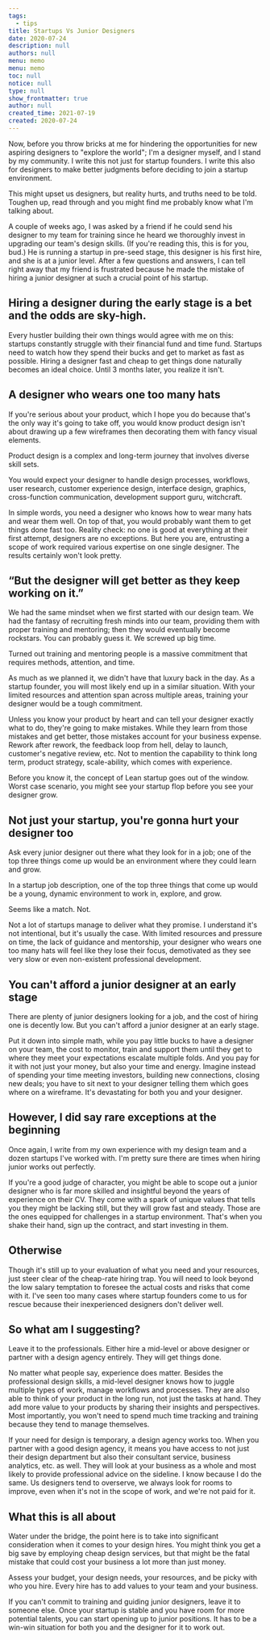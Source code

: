 ```yaml
---
tags: 
  - tips
title: Startups Vs Junior Designers
date: 2020-07-24
description: null
authors: null
menu: memo
menu: memo
toc: null
notice: null
type: null
show_frontmatter: true
author: null
created_time: 2021-07-19
created: 2020-07-24
---
```


Now, before you throw bricks at me for hindering the opportunities for new aspiring designers to "explore the world"; I'm a designer myself, and I stand by my community. I write this not just for startup founders. I write this also for designers to make better judgments before deciding to join a startup environment.

This might upset us designers, but reality hurts, and truths need to be told. Toughen up, read through and you might find me probably know what I'm talking about.

A couple of weeks ago, I was asked by a friend if he could send his designer to my team for training since he heard we thoroughly invest in upgrading our team's design skills. (If you're reading this, this is for you, bud.) He is running a startup in pre-seed stage, this designer is his first hire, and she is at a junior level. After a few questions and answers, I can tell right away that my friend is frustrated because he made the mistake of hiring a junior designer at such a crucial point of his startup.

## Hiring a designer during the early stage is a bet and the odds are sky-high.

Every hustler building their own things would agree with me on this: startups constantly struggle with their financial fund and time fund. Startups need to watch how they spend their bucks and get to market as fast as possible. Hiring a designer fast and cheap to get things done naturally becomes an ideal choice. Until 3 months later, you realize it isn't.

## A designer who wears one too many hats

If you're serious about your product, which I hope you do because that's the only way it's going to take off, you would know product design isn't about drawing up a few wireframes then decorating them with fancy visual elements.

Product design is a complex and long-term journey that involves diverse skill sets.

You would expect your designer to handle design processes, workflows, user research, customer experience design, interface design, graphics, cross-function communication, development support guru, witchcraft.

In simple words, you need a designer who knows how to wear many hats and wear them well. On top of that, you would probably want them to get things done fast too. Reality check: no one is good at everything at their first attempt, designers are no exceptions. But here you are, entrusting a scope of work required various expertise on one single designer. The results certainly won't look pretty.

## “But the designer will get better as they keep working on it.”

We had the same mindset when we first started with our design team. We had the fantasy of recruiting fresh minds into our team, providing them with proper training and mentoring; then they would eventually become rockstars. You can probably guess it. We screwed up big time.

Turned out training and mentoring people is a massive commitment that requires methods, attention, and time.

As much as we planned it, we didn't have that luxury back in the day. As a startup founder, you will most likely end up in a similar situation. With your limited resources and attention span across multiple areas, training your designer would be a tough commitment.

Unless you know your product by heart and can tell your designer exactly what to do, they're going to make mistakes. While they learn from those mistakes and get better, those mistakes account for your business expense. Rework after rework, the feedback loop from hell, delay to launch, customer's negative review, etc. Not to mention the capability to think long term, product strategy, scale-ability, which comes with experience.

Before you know it, the concept of Lean startup goes out of the window. Worst case scenario, you might see your startup flop before you see your designer grow.

## Not just your startup, you're gonna hurt your designer too

Ask every junior designer out there what they look for in a job; one of the top three things come up would be an environment where they could learn and grow.

In a startup job description, one of the top three things that come up would be a young, dynamic environment to work in, explore, and grow.

Seems like a match. Not.

Not a lot of startups manage to deliver what they promise. I understand it's not intentional, but it's usually the case. With limited resources and pressure on time, the lack of guidance and mentorship, your designer who wears one too many hats will feel like they lose their focus, demotivated as they see very slow or even non-existent professional development.

## You can't afford a junior designer at an early stage

There are plenty of junior designers looking for a job, and the cost of hiring one is decently low. But you can't afford a junior designer at an early stage.

Put it down into simple math, while you pay little bucks to have a designer on your team, the cost to monitor, train and support them until they get to where they meet your expectations escalate multiple folds. And you pay for it with not just your money, but also your time and energy. Imagine instead of spending your time meeting investors, building new connections, closing new deals; you have to sit next to your designer telling them which goes where on a wireframe. It's devastating for both you and your designer.

## However, I did say rare exceptions at the beginning

Once again, I write from my own experience with my design team and a dozen startups I've worked with. I'm pretty sure there are times when hiring junior works out perfectly.

If you're a good judge of character, you might be able to scope out a junior designer who is far more skilled and insightful beyond the years of experience on their CV. They come with a spark of unique values that tells you they might be lacking still, but they will grow fast and steady. Those are the ones equipped for challenges in a startup environment. That's when you shake their hand, sign up the contract, and start investing in them.

## Otherwise

Though it's still up to your evaluation of what you need and your resources, just steer clear of the cheap-rate hiring trap. You will need to look beyond the low salary temptation to foresee the actual costs and risks that come with it. I've seen too many cases where startup founders come to us for rescue because their inexperienced designers don't deliver well.

## So what am I suggesting?

Leave it to the professionals. Either hire a mid-level or above designer or partner with a design agency entirely. They will get things done.

No matter what people say, experience does matter. Besides the professional design skills, a mid-level designer knows how to juggle multiple types of work, manage workflows and processes. They are also able to think of your product in the long run, not just the tasks at hand. They add more value to your products by sharing their insights and perspectives. Most importantly, you won't need to spend much time tracking and training because they tend to manage themselves.

If your need for design is temporary, a design agency works too. When you partner with a good design agency, it means you have access to not just their design department but also their consultant service, business analytics, etc. as well. They will look at your business as a whole and most likely to provide professional advice on the sideline. I know because I do the same. Us designers tend to overserve, we always look for rooms to improve, even when it's not in the scope of work, and we're not paid for it.

## What this is all about

Water under the bridge, the point here is to take into significant consideration when it comes to your design hires. You might think you get a big save by employing cheap design services, but that might be the fatal mistake that could cost your business a lot more than just money.

Assess your budget, your design needs, your resources, and be picky with who you hire. Every hire has to add values to your team and your business.

If you can't commit to training and guiding junior designers, leave it to someone else. Once your startup is stable and you have room for more potential talents, you can start opening up to junior positions. It has to be a win-win situation for both you and the designer for it to work out.
